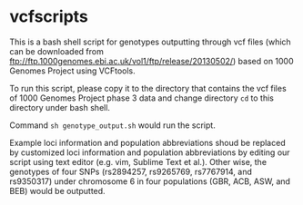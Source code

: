 # vcfscripts

This is a bash shell script for genotypes outputting through vcf files (which can be downloaded from ftp://ftp.1000genomes.ebi.ac.uk/vol1/ftp/release/20130502/) based on 1000 Genomes Project using VCFtools.

To run this script, please copy it to the directory that contains the vcf files of 1000 Genomes Project phase 3 data and change directory ```cd``` to this directory under bash shell.

Command ```sh genotype_output.sh``` would run the script.

Example loci information and population abbreviations shoud be replaced by customized loci information and population abbreviations by editing our script using text editor (e.g. vim, Sublime Text et al.). Other wise, the genotypes of four SNPs (rs2894257, rs9265769, rs7767914, and rs9350317) under chromosome 6 in four populations (GBR, ACB, ASW, and BEB) would be outputted.

